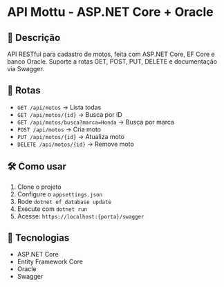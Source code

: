 # API Mottu - ASP.NET Core + Oracle

## 📄 Descrição
API RESTful para cadastro de motos, feita com ASP.NET Core, EF Core e banco Oracle. Suporte a rotas GET, POST, PUT, DELETE e documentação via Swagger.

## 🔁 Rotas
- `GET /api/motos` → Lista todas
- `GET /api/motos/{id}` → Busca por ID
- `GET /api/motos/busca?marca=Honda` → Busca por marca
- `POST /api/motos` → Cria moto
- `PUT /api/motos/{id}` → Atualiza moto
- `DELETE /api/motos/{id}` → Remove moto

## 🛠️ Como usar
1. Clone o projeto
2. Configure o `appsettings.json`
3. Rode `dotnet ef database update`
4. Execute com `dotnet run`
5. Acesse: `https://localhost:{porta}/swagger`

## 🧰 Tecnologias
- ASP.NET Core
- Entity Framework Core
- Oracle
- Swagger
